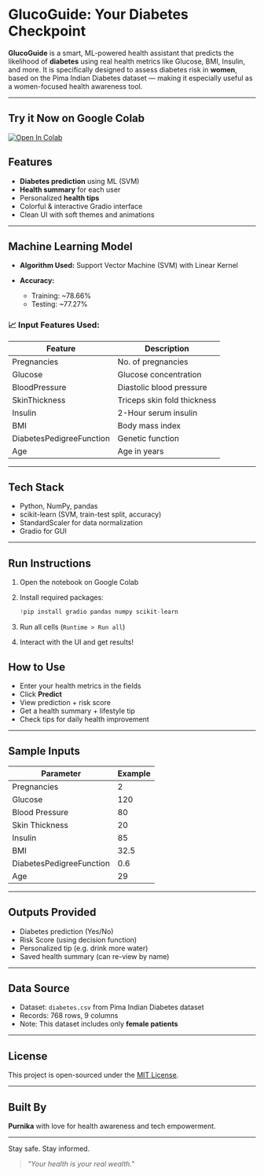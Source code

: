 #  GlucoGuide: Your Diabetes Checkpoint

**GlucoGuide** is a smart, ML-powered health assistant that predicts the likelihood of **diabetes** using real health metrics like Glucose, BMI, Insulin, and more. It is specifically designed to assess diabetes risk in **women**, based on the Pima Indian Diabetes dataset — making it especially useful as a women-focused health awareness tool.

---

##  Try it Now on Google Colab

[![Open In Colab](https://colab.research.google.com/assets/colab-badge.svg)](https://colab.research.google.com/github/Purnika19/GlucoGuide-Your-Diabetes-Checkpoint/blob/main/glucoguide.ipynb)


##  Features

*  **Diabetes prediction** using ML (SVM)
*  **Health summary** for each user
*  Personalized **health tips**
*  Colorful & interactive Gradio interface
*  Clean UI with soft themes and animations

---

##  Machine Learning Model

* **Algorithm Used:** Support Vector Machine (SVM) with Linear Kernel
* **Accuracy:**

  * Training: \~78.66%
  * Testing: \~77.27%

### 📈 Input Features Used:

| Feature                  | Description                 |
| ------------------------ | --------------------------- |
| Pregnancies              | No. of pregnancies          |
| Glucose                  | Glucose concentration       |
| BloodPressure            | Diastolic blood pressure    |
| SkinThickness            | Triceps skin fold thickness |
| Insulin                  | 2-Hour serum insulin        |
| BMI                      | Body mass index             |
| DiabetesPedigreeFunction | Genetic function            |
| Age                      | Age in years                |

---

##  Tech Stack

* Python, NumPy, pandas
* scikit-learn (SVM, train-test split, accuracy)
* StandardScaler for data normalization
* Gradio for GUI

---

##  Run Instructions

1. Open the notebook on Google Colab
2. Install required packages:

   ```python
   !pip install gradio pandas numpy scikit-learn
   ```
3. Run all cells (`Runtime > Run all`)
4. Interact with the UI and get results!


##  How to Use

* Enter your health metrics in the fields
* Click **Predict**
* View prediction + risk score
* Get a health summary + lifestyle tip
* Check tips for daily health improvement

---

##  Sample Inputs

| Parameter                | Example |
| ------------------------ | ------- |
| Pregnancies              | 2       |
| Glucose                  | 120     |
| Blood Pressure           | 80      |
| Skin Thickness           | 20      |
| Insulin                  | 85      |
| BMI                      | 32.5    |
| DiabetesPedigreeFunction | 0.6     |
| Age                      | 29      |

---

##  Outputs Provided

* Diabetes prediction (Yes/No)
* Risk Score (using decision function)
* Personalized tip (e.g. drink more water)
* Saved health summary (can re-view by name)

---

##  Data Source

* Dataset: `diabetes.csv` from Pima Indian Diabetes dataset
* Records: 768 rows, 9 columns
* Note: This dataset includes only **female patients**

---

##  License

This project is open-sourced under the [MIT License](LICENSE).

---

##  Built By

**Purnika** with love for health awareness and tech empowerment.

---

Stay safe. Stay informed.

> *"Your health is your real wealth."*
